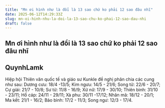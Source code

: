 ```yaml
---
title: "Mn ơi hình như là đổi là 13 sao chứ ko phải 12 sao đâu nhĩ"
date: 2025-06-12T14:29:33Z
slug: mn-oi-hinh-nhu-la-doi-la-13-sao-chu-ko-phai-12-sao-dau-nhi
draft: false
---
```


## Mn ơi hình như là đổi là 13 sao chứ ko phải 12 sao đâu nhĩ

## QuynhLamk

Hiệp hội Thiên văn quốc tế và giáo sư Kunkle đề nghị phân chia các cung như sau: Dương cưu: 18/4 -13/5;
 Kim ngưu: 14/5 - 21/6;
 Song tử: 22/6 - 20/7; 
Cự giải: 21/7 - 10/8; 
Sư tử: 11/8 - 16/9;
 Xử nữ: 17/9 - 30/10;
 Thiên bình: 31/10 - 23/11; 
Hổ cáp: 24/11 - 29/11; 
Xà phu: 30/11 -17/12;
 Nhân mã: 18/12 - 20/1;
 Ma kết: 21/1 - 16/2;
 Bảo bình: 17/2 - 11/3;
 Song ngư: 12/3 - 17/4.